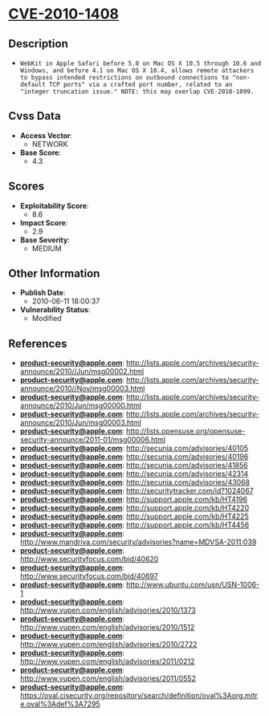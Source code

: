 
# [CVE-2010-1408](http://lists.apple.com/archives/security-announce/2010//Jun/msg00002.html)

## Description

- `WebKit in Apple Safari before 5.0 on Mac OS X 10.5 through 10.6 and Windows, and before 4.1 on Mac OS X 10.4, allows remote attackers to bypass intended restrictions on outbound connections to "non-default TCP ports" via a crafted port number, related to an "integer truncation issue." NOTE: this may overlap CVE-2010-1099.`

## Cvss Data

- **Access Vector**:
  - NETWORK
- **Base Score**:
  - 4.3

## Scores

- **Exploitability Score**:
  - 8.6
- **Impact Score**:
  - 2.9
- **Base Severity**:
  - MEDIUM

## Other Information

- **Publish Date**:
  - 2010-06-11 18:00:37
- **Vulnerability Status**:
  - Modified

## References

- **product-security@apple.com**: http://lists.apple.com/archives/security-announce/2010//Jun/msg00002.html
- **product-security@apple.com**: http://lists.apple.com/archives/security-announce/2010//Nov/msg00003.html
- **product-security@apple.com**: http://lists.apple.com/archives/security-announce/2010/Jun/msg00000.html
- **product-security@apple.com**: http://lists.apple.com/archives/security-announce/2010/Jun/msg00003.html
- **product-security@apple.com**: http://lists.opensuse.org/opensuse-security-announce/2011-01/msg00006.html
- **product-security@apple.com**: http://secunia.com/advisories/40105
- **product-security@apple.com**: http://secunia.com/advisories/40196
- **product-security@apple.com**: http://secunia.com/advisories/41856
- **product-security@apple.com**: http://secunia.com/advisories/42314
- **product-security@apple.com**: http://secunia.com/advisories/43068
- **product-security@apple.com**: http://securitytracker.com/id?1024067
- **product-security@apple.com**: http://support.apple.com/kb/HT4196
- **product-security@apple.com**: http://support.apple.com/kb/HT4220
- **product-security@apple.com**: http://support.apple.com/kb/HT4225
- **product-security@apple.com**: http://support.apple.com/kb/HT4456
- **product-security@apple.com**: http://www.mandriva.com/security/advisories?name=MDVSA-2011:039
- **product-security@apple.com**: http://www.securityfocus.com/bid/40620
- **product-security@apple.com**: http://www.securityfocus.com/bid/40697
- **product-security@apple.com**: http://www.ubuntu.com/usn/USN-1006-1
- **product-security@apple.com**: http://www.vupen.com/english/advisories/2010/1373
- **product-security@apple.com**: http://www.vupen.com/english/advisories/2010/1512
- **product-security@apple.com**: http://www.vupen.com/english/advisories/2010/2722
- **product-security@apple.com**: http://www.vupen.com/english/advisories/2011/0212
- **product-security@apple.com**: http://www.vupen.com/english/advisories/2011/0552
- **product-security@apple.com**: https://oval.cisecurity.org/repository/search/definition/oval%3Aorg.mitre.oval%3Adef%3A7295
